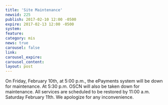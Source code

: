 ```yaml
---
title: 'Site Maintenance'
newsid: 225
publish: 2017-02-10 12:00 -0500
expire: 2017-02-13 12:00 -0500
system: 
feature: 
category: mis
news: true
carousel: false
link: 
carousel_expire: 
carousel_content: 
layout: post
---
```

<p>On Friday, February 10th, at 5:00 p.m., the ePayments system will be down for maintenance.  At 5:30 p.m. OSCN will also be taken down for maintenance.  All services are scheduled to be restored by 11:00 a.m. Saturday February 11th.  We apologize for any inconvenience.</p>